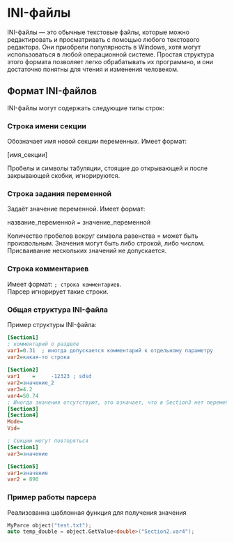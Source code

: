 # INI-файлы

INI-файлы — это обычные текстовые файлы, которые можно редактировать и просматривать с помощью любого текстового редактора. Они приобрели популярность в Windows, хотя могут использоваться в любой операционной системе. Простая структура этого формата позволяет легко обрабатывать их программно, и они достаточно понятны для чтения и изменения человеком.

## Формат INI-файлов

INI-файлы могут содержать следующие типы строк:

### Строка имени секции

Обозначает имя новой секции переменных. Имеет формат:

[имя_секции]


Пробелы и символы табуляции, стоящие до открывающей и после закрывающей скобки, игнорируются.

### Строка задания переменной

Задаёт значение переменной. Имеет формат:

название_переменной = значение_переменной


Количество пробелов вокруг символа равенства = может быть произвольным. Значения могут быть либо строкой, либо числом. Присваивание нескольких значений не допускается.

### Строка комментариев
 
Имеет формат: ` ; строка комментариев `. <br/> Парсер игнорирует такие строки.

###  Общая структура INI-файла
Пример структуры INI-файла:
```INI
[Section1]
; комментарий о разделе
var1=0.31  ; иногда допускается комментарий к отдельному параметру
var2=какая-то строка
 
[Section2]
var1    =     -12323 ; sdsd 
var2=значение_2
var3=4.2
var4=50.74
; Иногда значения отсутствуют, это означает, что в Section3 нет переменных 
[Section3]
[Section4]
Mode=
Vid=

; Секции могут повторяться
[Section1]
var3=значение

[Section5]
var1=значение
var2 = 890
```

### Пример работы парсера
Реализованна шаблонная функция для получения значения
 ```C++
MyParce object("test.txt");
auto temp_double = object.GetValue<double>("Section2.var4");


